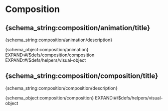 # Composition


## {schema_string:composition/animation/title}

{schema_string:composition/animation/description}

{schema_object:composition/animation}
EXPAND:#/$defs/composition/composition
EXPAND:#/$defs/helpers/visual-object


## {schema_string:composition/composition/title}

{schema_string:composition/composition/description}

{schema_object:composition/composition}
EXPAND:#/$defs/helpers/visual-object
